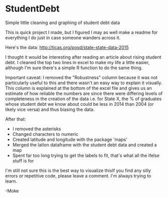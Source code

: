 # StudentDebt
Simple little cleaning and graphing of student debt data

This is quick project I made, but I figured I may as well make a readme for everything I do just in case someone wanders across it.

Here's the data: http://ticas.org/posd/state-state-data-2015

I thought it would be interesting after reading an article about rising student debt.  I cleaned the top two lines in excel to make my life a little easier, although I'm sure there's a simple R function to do the same thing.  

Important caveat: I removed the "Robustness" column because it was not particularly useful to this and there wasn't an easy way to explain it visually.  This column is explained at the bottom of the excel file and gives us an estimate of how reliable the numbers are since there were differing levels of completeness in the creation of the data i.e. for State X, the % of graduates whose student debt we know about could be less in 2014 than 2004 (or likely vice versa) and thus biasing the data.

After that:
  - I removed the asterisks
  - Changed characters to numeric
  - Created latitude and longitude with the package 'maps'
  - Merged the latlon dataframe with the student debt data and created a map
  - Spent far too long trying to get the labels to fit, that's what all the ifelse stuff is for
  
I'm still not sure this is the best way to visualize thisIf you find any silly errors or repetitive code, please leave a comment.  I'm always trying to learn.

-Moke
